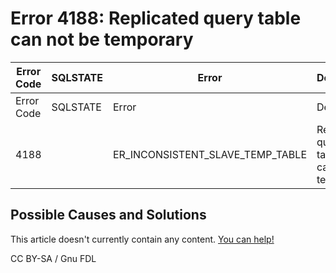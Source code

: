
# Error 4188: Replicated query table can not be temporary


| Error Code | SQLSTATE | Error | Description |
| --- | --- | --- | --- |
| Error Code | SQLSTATE | Error | Description |
| 4188 |  | ER_INCONSISTENT_SLAVE_TEMP_TABLE | Replicated query '%s' table `%s.%s` can not be temporary |




## Possible Causes and Solutions


This article doesn't currently contain any content. [You can help!](/kb/en/writing-and-editing-knowledge-base-articles/)



CC BY-SA / Gnu FDL

